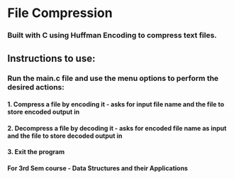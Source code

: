 # File Compression

### Built with C using Huffman Encoding to compress text files.

## Instructions to use:

### Run the main.c file and use the menu options to perform the desired actions:
#### 1. Compress a file by encoding it - asks for input file name and the file to store encoded output in
#### 2. Decompress a file by decoding it - asks for encoded file name as input and the file to store decoded output in
#### 3. Exit the program

#### For 3rd Sem course - Data Structures and their Applications